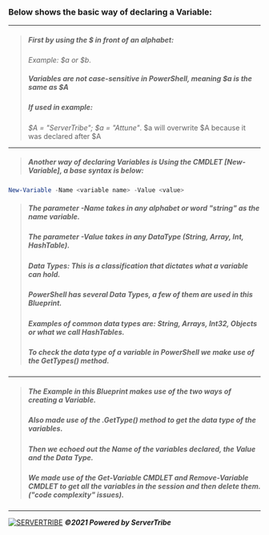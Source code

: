 ### **Below shows the basic way of declaring a Variable:**
---
> ##### First by using the $ in front of an alphabet:
> *Example: \$a or \$b*.
> ##### Variables are not case-sensitive in PowerShell, meaning \$a is the same as \$A 
> ##### If used in example:
> *\$A = "ServerTribe"; \$a = "Attune"*. 
> \$a will overwrite \$A because it was declared after \$A
---
> ##### Another way of declaring Variables is Using the *CMDLET [New-Variable]*, a base syntax is below:
```powershell
New-Variable -Name <variable name> -Value <value>
```
> ##### The parameter *-Name* takes in any alphabet or word "string" as the name variable.
> ##### The parameter *-Value* takes in any DataType *(String, Array, Int, HashTable)*.
> ##### Data Types: This is a classification that dictates what a variable can hold.
> ##### PowerShell has several Data Types, a few of them are used in this Blueprint. 
> ##### Examples of common data types are: *String, Arrays, Int32, Objects* or what we call *HashTables*.
> ##### To check the data type of a variable in PowerShell we make use of the *GetTypes()* method.
---
> ##### The Example in this Blueprint makes use of the two ways of creating a Variable.
> ##### Also made use of the *.GetType()* method to get the data type of the variables. 
> ##### Then we echoed out the Name of the variables declared, the Value and the Data Type.
> ##### We made use of the *Get-Variable CMDLET and Remove-Variable CMDLET* to get all the variables in the session and then delete them. *("code complexity" issues)*.
---
[![SERVERTRIBE](https://www.servertribe.com/wp-content/themes/mars/assets/images/attune_logo.svg)](https://www.servertribe.com/)
***&copy;2021 Powered by ServerTribe***